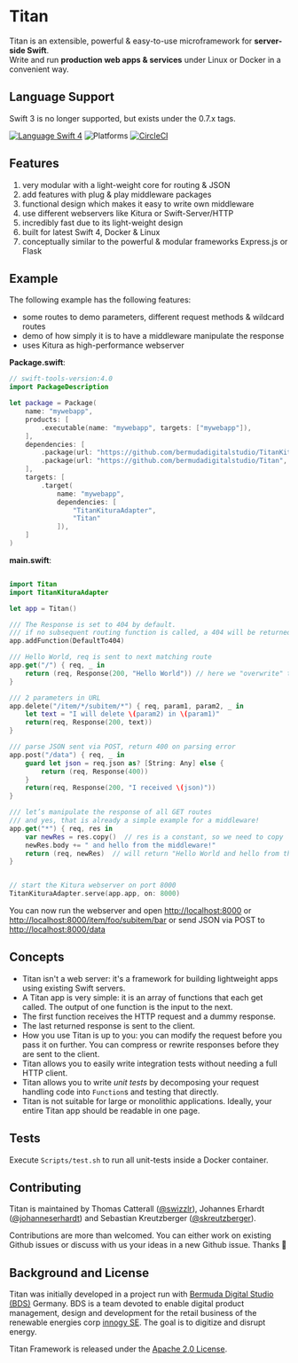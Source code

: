 # Titan

Titan is an extensible, powerful & easy-to-use microframework for <b>server-side Swift</b>.<br/>
Write and run **production web apps & services** under Linux or Docker in a convenient way.

## Language Support

Swift 3 is no longer supported, but exists under the 0.7.x tags.

[![Language Swift 4](https://img.shields.io/badge/Language-Swift%204-orange.svg)](https://swift.org) ![Platforms](https://img.shields.io/badge/Platforms-Docker%20%7C%20Linux%20%7C%20macOS-blue.svg) [![CircleCI](https://circleci.com/gh/bermudadigitalstudio/Titan/tree/master.svg?style=shield)](https://circleci.com/gh/bermudadigitalstudio/Titan)

## Features

1. very modular with a light-weight core for routing & JSON
1. add features with plug & play middleware packages
1. functional design which makes it easy to write own middleware
1. use different webservers like Kitura or Swift-Server/HTTP
1. incredibly fast due to its light-weight design
1. built for latest Swift 4, Docker & Linux
1. conceptually similar to the powerful & modular frameworks Express.js or Flask

## Example

The following example has the following features:

- some routes to demo parameters, different request methods & wildcard routes
- demo of how simply it is to have a middleware manipulate the response
- uses Kitura as high-performance webserver


**Package.swift**:

```swift
// swift-tools-version:4.0
import PackageDescription

let package = Package(
    name: "mywebapp",
    products: [
        .executable(name: "mywebapp", targets: ["mywebapp"]),
    ],
    dependencies: [
        .package(url: "https://github.com/bermudadigitalstudio/TitanKituraAdapter.git", from: "0.8.0"),
        .package(url: "https://github.com/bermudadigitalstudio/Titan", from: "0.8.0")
    ],
    targets: [
        .target(
            name: "mywebapp",
            dependencies: [
                "TitanKituraAdapter",
                "Titan"
            ]),
    ]
)
```


**main.swift**:

```swift

import Titan
import TitanKituraAdapter

let app = Titan()

/// The Response is set to 404 by default.
/// if no subsequent routing function is called, a 404 will be returned
app.addFunction(DefaultTo404)

/// Hello World, req is sent to next matching route 
app.get("/") { req, _ in
    return (req, Response(200, "Hello World")) // here we "overwrite" the 404 that was returned in the previous func.
}

/// 2 parameters in URL
app.delete("/item/*/subitem/*") { req, param1, param2, _ in
	let text = "I will delete \(param2) in \(param1)"
    return(req, Response(200, text))
}

/// parse JSON sent via POST, return 400 on parsing error
app.post("/data") { req, _ in
    guard let json = req.json as? [String: Any] else {
        return (req, Response(400))
    }
    return(req, Response(200, "I received \(json)"))
}

/// let’s manipulate the response of all GET routes
/// and yes, that is already a simple example for a middleware!
app.get("*") { req, res in
	var newRes = res.copy()  // res is a constant, so we need to copy
	newRes.body += " and hello from the middleware!"
    return (req, newRes)  // will return "Hello World and hello from the middleware!"
}


// start the Kitura webserver on port 8000
TitanKituraAdapter.serve(app.app, on: 8000)
```

You can now run the webserver and open [http://localhost:8000](http://localhost:8000) or [http://localhost:8000/item/foo/subitem/bar](http://localhost:8000/item/apple/subitem/banana) or send JSON via POST to [http://localhost:8000/data](http://localhost:8000/data)

## Concepts

- Titan isn't a web server: it's a framework for building lightweight apps using existing Swift servers.
- A Titan app is very simple: it is an array of functions that each get called. The output of one function is the input to the next.
- The first function receives the HTTP request and a dummy response.
- The last returned response is sent to the client.
- How you use Titan is up to you: you can modify the request before you pass it on further. You can compress or rewrite responses before they are sent to the client.
- Titan allows you to easily write integration tests without needing a full HTTP client.
- Titan allows you to write _unit tests_ by decomposing your request handling code into `Function`s and testing that directly.
- Titan is not suitable for large or monolithic applications. Ideally, your entire Titan app should be readable in one page.

## Tests

Execute `Scripts/test.sh` to run all unit-tests inside a Docker container.

## Contributing

Titan is maintained by Thomas Catterall ([@swizzlr](https://github.com/swizzlr)), Johannes Erhardt ([@johanneserhardt](https://github.com/johanneserhardt)) and Sebastian Kreutzberger ([@skreutzberger](https://github.com/skreutzberger)).

Contributions are more than welcomed. You can either work on existing Github issues or discuss with us your ideas in a new Github issue. Thanks 🙌

## Background and License

Titan was initially developed in a project run with [Bermuda Digital Studio (BDS)](http://www.bdstudio.de) Germany. BDS is a team devoted to enable digital product management, design and development for the retail business of the renewable energies corp [innogy SE](http://www.innogy.com). The goal is to digitize and disrupt energy.

Titan Framework is released under the [Apache 2.0 License](https://github.com/bermudadigitalstudio/titan/blob/master/LICENSE.txt).
